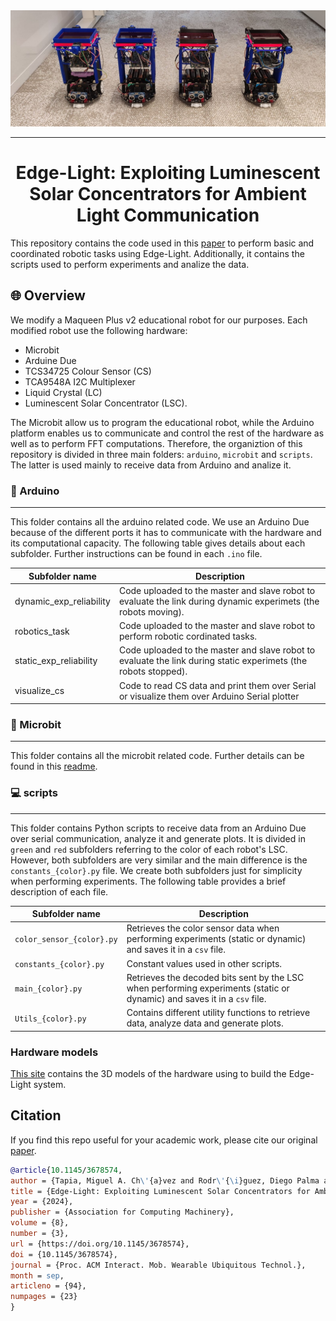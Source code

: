 <picture>
  <img alt="Shows robots." src="./assets/edge-light_robots.jpg">
</picture>

---

<div align="center">
    <h1>Edge-Light: Exploiting Luminescent Solar Concentrators for Ambient Light Communication</h1>
</div>

This repository contains the code used in this [paper](https://doi.org/10.1145/3678574) to perform basic and coordinated robotic tasks using Edge-Light. Additionally, it contains the scripts used to perform experiments and analize the data.

## 🌐 Overview
We modify a Maqueen Plus v2 educational robot for our purposes. Each modified robot use the following hardware: 
- Microbit
- Arduine Due
- TCS34725 Colour Sensor (CS)
- TCA9548A I2C Multiplexer
- Liquid Crystal (LC)
- Luminescent Solar Concentrator (LSC).

The Microbit allow us to program the educational robot, while the Arduino platform enables us to communicate and control the rest of the hardware as well as to perform FFT computations. Therefore, the organiztion of this repository is divided in three main folders: `arduino`, `microbit` and `scripts`. The latter is used mainly to receive data from Arduino and analize it. 

### 🤖 Arduino
---
This folder contains all the arduino related code. We use an Arduino Due because of the different ports it has to communicate with the hardware and its computational capacity. The following table gives details about each subfolder. Further instructions can be found in each `.ino` file.

| **Subfolder name**      | **Description**                                                                                                 |
|-------------------------|-----------------------------------------------------------------------------------------------------------------|
| dynamic_exp_reliability | Code uploaded to the master and slave robot to evaluate the link during dynamic experimets (the robots moving). |
| robotics_task           | Code uploaded to the master and slave robot to perform robotic cordinated tasks.                                |
| static_exp_reliability  | Code uploaded to the master and slave robot to evaluate the link during static experimets (the robots stopped). |
| visualize_cs            | Code to read CS data and print them over Serial or visualize them over Arduino Serial plotter                           |

### 🤖 Microbit
---
This folder contains all the microbit related code. Further details can be found in this [readme](./microbit/projects.md).

### 💻 scripts
---
This folder contains Python scripts to receive data from an Arduino Due over serial communication, analyze it and generate plots. It is divided in `green` and `red` subfolders referring to the color of each robot's LSC. However, both subfolders are very similar and the main difference is the `constants_{color}.py` file. We create both subfolders just for simplicity when performing experiments. The following table provides a brief description of each file.

| **Subfolder name**        | **Description**                                                                                                            |
|---------------------------|----------------------------------------------------------------------------------------------------------------------------|
| `color_sensor_{color}.py` | Retrieves the color sensor data when performing experiments (static or dynamic) and saves it in a `csv` file.            |
| `constants_{color}.py`    | Constant values used in other scripts.                                                                                     |
| `main_{color}.py`         | Retrieves the decoded bits sent by the LSC when performing experiments (static or dynamic) and saves it in a `csv` file. |
| `Utils_{color}.py`        | Contains different utility functions to retrieve data, analyze data and generate plots.                                    |

### Hardware models
[This site](https://github.com/mchavezt86/FreeCAD-PhD/tree/master/Edge-Light) contains the 3D models of the hardware using to build the Edge-Light system.

## Citation

If you find this repo useful for your academic work, please cite our original [paper](https://doi.org/10.1145/3678574).

```bibtex
@article{10.1145/3678574,
author = {Tapia, Miguel A. Ch\'{a}vez and Rodr\'{\i}guez, Diego Palma and Zamalloa, Marco Z\'{u}\~{n}iga},
title = {Edge-Light: Exploiting Luminescent Solar Concentrators for Ambient Light Communication},
year = {2024},
publisher = {Association for Computing Machinery},
volume = {8},
number = {3},
url = {https://doi.org/10.1145/3678574},
doi = {10.1145/3678574},
journal = {Proc. ACM Interact. Mob. Wearable Ubiquitous Technol.},
month = sep,
articleno = {94},
numpages = {23}
}

```
